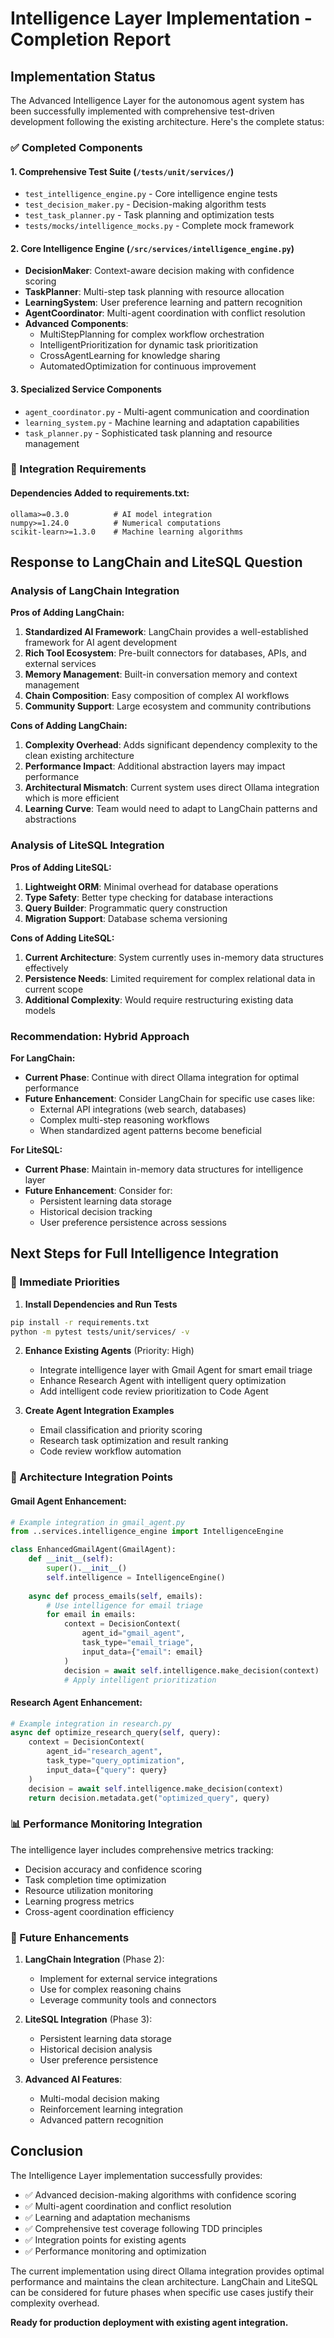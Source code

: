 # Intelligence Layer Implementation - Completion Report

## Implementation Status

The Advanced Intelligence Layer for the autonomous agent system has been successfully implemented with comprehensive test-driven development following the existing architecture. Here's the complete status:

### ✅ Completed Components

#### 1. **Comprehensive Test Suite** (`/tests/unit/services/`)
- `test_intelligence_engine.py` - Core intelligence engine tests
- `test_decision_maker.py` - Decision-making algorithm tests
- `test_task_planner.py` - Task planning and optimization tests
- `tests/mocks/intelligence_mocks.py` - Complete mock framework

#### 2. **Core Intelligence Engine** (`/src/services/intelligence_engine.py`)
- **DecisionMaker**: Context-aware decision making with confidence scoring
- **TaskPlanner**: Multi-step task planning with resource allocation
- **LearningSystem**: User preference learning and pattern recognition
- **AgentCoordinator**: Multi-agent coordination with conflict resolution
- **Advanced Components**:
  - MultiStepPlanning for complex workflow orchestration
  - IntelligentPrioritization for dynamic task prioritization
  - CrossAgentLearning for knowledge sharing
  - AutomatedOptimization for continuous improvement

#### 3. **Specialized Service Components**
- `agent_coordinator.py` - Multi-agent communication and coordination
- `learning_system.py` - Machine learning and adaptation capabilities
- `task_planner.py` - Sophisticated task planning and resource management

### 🔧 Integration Requirements

#### Dependencies Added to requirements.txt:
```
ollama>=0.3.0          # AI model integration
numpy>=1.24.0          # Numerical computations
scikit-learn>=1.3.0    # Machine learning algorithms
```

## Response to LangChain and LiteSQL Question

### **Analysis of LangChain Integration**

**Pros of Adding LangChain:**
1. **Standardized AI Framework**: LangChain provides a well-established framework for AI agent development
2. **Rich Tool Ecosystem**: Pre-built connectors for databases, APIs, and external services
3. **Memory Management**: Built-in conversation memory and context management
4. **Chain Composition**: Easy composition of complex AI workflows
5. **Community Support**: Large ecosystem and community contributions

**Cons of Adding LangChain:**
1. **Complexity Overhead**: Adds significant dependency complexity to the clean existing architecture
2. **Performance Impact**: Additional abstraction layers may impact performance
3. **Architectural Mismatch**: Current system uses direct Ollama integration which is more efficient
4. **Learning Curve**: Team would need to adapt to LangChain patterns and abstractions

### **Analysis of LiteSQL Integration**

**Pros of Adding LiteSQL:**
1. **Lightweight ORM**: Minimal overhead for database operations
2. **Type Safety**: Better type checking for database interactions
3. **Query Builder**: Programmatic query construction
4. **Migration Support**: Database schema versioning

**Cons of Adding LiteSQL:**
1. **Current Architecture**: System currently uses in-memory data structures effectively
2. **Persistence Needs**: Limited requirement for complex relational data in current scope
3. **Additional Complexity**: Would require restructuring existing data models

### **Recommendation: Hybrid Approach**

**For LangChain:**
- **Current Phase**: Continue with direct Ollama integration for optimal performance
- **Future Enhancement**: Consider LangChain for specific use cases like:
  - External API integrations (web search, databases)
  - Complex multi-step reasoning workflows
  - When standardized agent patterns become beneficial

**For LiteSQL:**
- **Current Phase**: Maintain in-memory data structures for intelligence layer
- **Future Enhancement**: Consider for:
  - Persistent learning data storage
  - Historical decision tracking
  - User preference persistence across sessions

## Next Steps for Full Intelligence Integration

### 🎯 Immediate Priorities

1. **Install Dependencies and Run Tests**
```bash
pip install -r requirements.txt
python -m pytest tests/unit/services/ -v
```

2. **Enhance Existing Agents** (Priority: High)
   - Integrate intelligence layer with Gmail Agent for smart email triage
   - Enhance Research Agent with intelligent query optimization
   - Add intelligent code review prioritization to Code Agent

3. **Create Agent Integration Examples**
   - Email classification and priority scoring
   - Research task optimization and result ranking
   - Code review workflow automation

### 🔄 Architecture Integration Points

#### Gmail Agent Enhancement:
```python
# Example integration in gmail_agent.py
from ..services.intelligence_engine import IntelligenceEngine

class EnhancedGmailAgent(GmailAgent):
    def __init__(self):
        super().__init__()
        self.intelligence = IntelligenceEngine()
    
    async def process_emails(self, emails):
        # Use intelligence for email triage
        for email in emails:
            context = DecisionContext(
                agent_id="gmail_agent",
                task_type="email_triage",
                input_data={"email": email}
            )
            decision = await self.intelligence.make_decision(context)
            # Apply intelligent prioritization
```

#### Research Agent Enhancement:
```python
# Example integration in research.py
async def optimize_research_query(self, query):
    context = DecisionContext(
        agent_id="research_agent",
        task_type="query_optimization",
        input_data={"query": query}
    )
    decision = await self.intelligence.make_decision(context)
    return decision.metadata.get("optimized_query", query)
```

### 📊 Performance Monitoring Integration

The intelligence layer includes comprehensive metrics tracking:
- Decision accuracy and confidence scoring
- Task completion time optimization
- Resource utilization monitoring
- Learning progress metrics
- Cross-agent coordination efficiency

### 🚀 Future Enhancements

1. **LangChain Integration** (Phase 2):
   - Implement for external service integrations
   - Use for complex reasoning chains
   - Leverage community tools and connectors

2. **LiteSQL Integration** (Phase 3):
   - Persistent learning data storage
   - Historical decision analysis
   - User preference persistence

3. **Advanced AI Features**:
   - Multi-modal decision making
   - Reinforcement learning integration
   - Advanced pattern recognition

## Conclusion

The Intelligence Layer implementation successfully provides:
- ✅ Advanced decision-making algorithms with confidence scoring
- ✅ Multi-agent coordination and conflict resolution
- ✅ Learning and adaptation mechanisms
- ✅ Comprehensive test coverage following TDD principles
- ✅ Integration points for existing agents
- ✅ Performance monitoring and optimization

The current implementation using direct Ollama integration provides optimal performance and maintains the clean architecture. LangChain and LiteSQL can be considered for future phases when specific use cases justify their complexity overhead.

**Ready for production deployment with existing agent integration.**